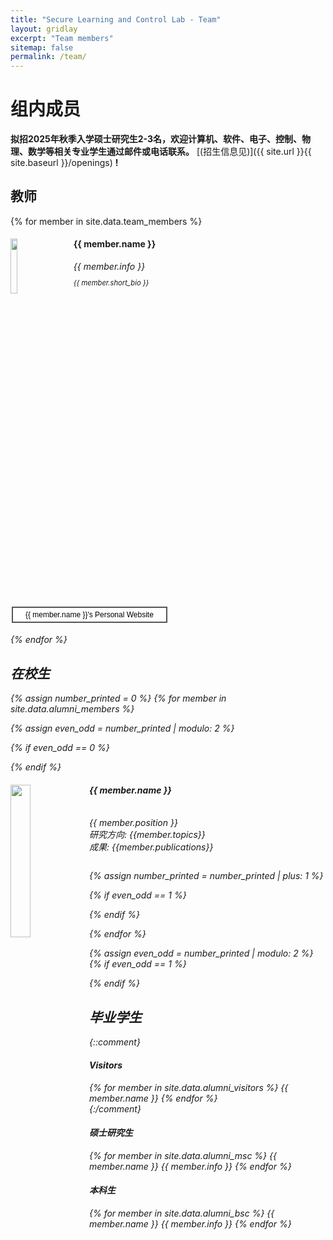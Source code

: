 ```yaml
---
title: "Secure Learning and Control Lab - Team"
layout: gridlay
excerpt: "Team members"
sitemap: false
permalink: /team/
---
```


<style>

.button {
    clear: left;
    background-color: #4CAF50; /* Green */
    border: none;
    color: white;
    padding: 4px 20px;
    text-align: center;
    text-decoration: none;
    display: inline-block;
    font-size: 12px;
    margin: 4px 2px;
    -webkit-transition-duration: 0.4s; /* Safari */
    transition-duration: 0.4s;
    cursor: pointer;
}

.black {
    background-color: white;
    color: black;
    border: 2px solid #555555;
}

</style>

# 组内成员

 **拟招2025年秋季入学硕士研究生2-3名，欢迎计算机、软件、电子、控制、物理、数学等相关专业学生通过邮件或电话联系。** [(招生信息见)]({{ site.url }}{{ site.baseurl }}/openings) **!**


<!-- Jump to [staff](#staff), [master and bachelor students](#master-and-bachelor-students).
{::comment}
, [alumni](#alumni), [lab visitors](#lab-visitors).
{:/comment}
 -->

## 教师
{% for member in site.data.team_members %}

<div class="row">

<div class="col-sm-12 clearfix">
  <img src="{{ site.url }}{{ site.baseurl }}/images/teampic/{{ member.photo }}" class="img-responsive" width="15%" style="float: left" />
  
  <div style='margin-left:20%;'>
  <h4>{{ member.name }}</h4>
  <i>{{ member.info }} <!--<br>email: <{{ member.email }}></i> -->
  
  <p style="font-size:.8em">{{ member.short_bio }}</p>
  </div>

  <p style="clear:both;"></p>
  <button class="button black" onclick="window.location.href='{{ member.website }}'" type="button">
  {{ member.name }}'s Personal Website</button>

</div>

</div>


{% endfor %}



## 在校生



{% assign number_printed = 0 %}
{% for member in site.data.alumni_members %}

{% assign even_odd = number_printed | modulo: 2 %}

{% if even_odd == 0 %}
<div class="row">
{% endif %}

<div class="col-sm-6 clearfix">
  <img src="{{ site.url }}{{ site.baseurl }}/images/teampic/{{ member.photo }}" class="img-responsive" width="25%" style="float: left" />
  <h4>{{ member.name }}</h4>
 <br> {{ member.position }}
 <br> 研究方向: {{member.topics}}
<br> 成果: {{member.publications}}
  <ul style="overflow: hidden">

  </ul>
</div>

{% assign number_printed = number_printed | plus: 1 %}

{% if even_odd == 1 %}
</div>
{% endif %}

{% endfor %}

{% assign even_odd = number_printed | modulo: 2 %}
{% if even_odd == 1 %}
</div>
{% endif %} 


## 毕业学生
<div class="row">

{::comment}
<div class="col-sm-4 clearfix">
<h4>Visitors</h4>
{% for member in site.data.alumni_visitors %}
{{ member.name }}
{% endfor %}
</div>
{:/comment}


<div class="col-sm-12 clearfix">
<h4>硕士研究生</h4>
{% for member in site.data.alumni_msc %}
{{ member.name }}
<i>{{ member.info }}</i>
{% endfor %}
</div>


<div class="col-sm-4 clearfix">
<h4>本科生</h4>
{% for member in site.data.alumni_bsc %}
{{ member.name }}
<i>{{ member.info }}</i>
{% endfor %}
</div>

</div>

